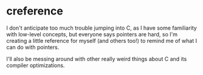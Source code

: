 # creference

I don't anticipate too much trouble jumping into C, as I have some familiarity with low-level concepts, but everyone says pointers are hard, so I'm creating a little reference for myself (and others too!) to remind me of what I can do with pointers.

I'll also be messing around with other really weird things about C and its compiler optimizations.